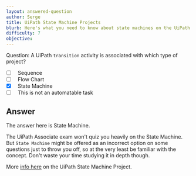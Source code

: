```yaml
---
layout: answered-question
author: Serge
title: UiPath State Machine Projects
blurb: Here's what you need to know about state machines on the UiPath Associate exam
difficulty: 7
objective: 
---
```


Question: A UiPath `transition` activity is associated with which type of project? 

- [ ] &nbsp;  Sequence
- [ ] &nbsp;  Flow Chart
- [x] &nbsp;  State Machine
- [ ] &nbsp;  This is not an automatable task

## Answer

The answer here is State Machine.

The UiPath Associate exam won't quiz you heavily on the State Machine. But `State Machine` might be offered as an incorrect option on some questions just to throw you off, so at the very least be familiar with the concept. Don't waste your time studying it in depth though.


More  [info here](https://docs.uipath.com/activities/docs/state) on the UiPath State Machine Project.

